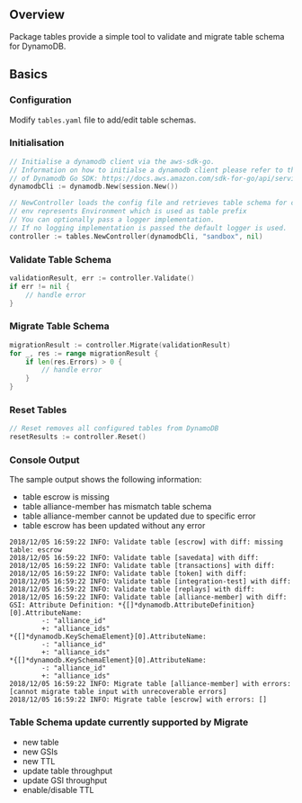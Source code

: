 ## Overview
Package tables provide a simple tool to validate and migrate table schema for DynamoDB.

## Basics
### Configuration
Modify `tables.yaml` file to add/edit table schemas.

### Initialisation
```go
// Initialise a dynamodb client via the aws-sdk-go.
// Information on how to initialse a dynamodb client please refer to the offcial documentation 
// of Dynamodb Go SDK: https://docs.aws.amazon.com/sdk-for-go/api/service/dynamodb/
dynamodbCli := dynamodb.New(session.New())

// NewController loads the config file and retrieves table schema for comparison.
// env represents Environment which is used as table prefix
// You can optionally pass a logger implementation.
// If no logging implementation is passed the default logger is used.
controller := tables.NewController(dynamodbCli, "sandbox", nil)
```

### Validate Table Schema
```go
validationResult, err := controller.Validate()
if err != nil {
	// handle error
}
```

### Migrate Table Schema
```go
migrationResult := controller.Migrate(validationResult)
for _, res := range migrationResult {
	if len(res.Errors) > 0 {
		// handle error
	}
}
```

### Reset Tables
```go
// Reset removes all configured tables from DynamoDB
resetResults := controller.Reset()
```

### Console Output
The sample output shows the following information:
- table escrow is missing
- table alliance-member has mismatch table schema
- table alliance-member cannot be updated due to specific error
- table escrow has been updated without any error
```
2018/12/05 16:59:22 INFO: Validate table [escrow] with diff: missing table: escrow
2018/12/05 16:59:22 INFO: Validate table [savedata] with diff:
2018/12/05 16:59:22 INFO: Validate table [transactions] with diff:
2018/12/05 16:59:22 INFO: Validate table [token] with diff:
2018/12/05 16:59:22 INFO: Validate table [integration-test] with diff:
2018/12/05 16:59:22 INFO: Validate table [replays] with diff:
2018/12/05 16:59:22 INFO: Validate table [alliance-member] with diff: GSI: Attribute Definition: *{[]*dynamodb.AttributeDefinition}[0].AttributeName:
        -: "alliance_id"
        +: "alliance_ids"
*{[]*dynamodb.KeySchemaElement}[0].AttributeName:
        -: "alliance_id"
        +: "alliance_ids"
*{[]*dynamodb.KeySchemaElement}[0].AttributeName:
        -: "alliance_id"
        +: "alliance_ids"
2018/12/05 16:59:22 INFO: Migrate table [alliance-member] with errors: [cannot migrate table input with unrecoverable errors]
2018/12/05 16:59:22 INFO: Migrate table [escrow] with errors: []
```

### Table Schema update currently supported by Migrate
- new table
- new GSIs
- new TTL
- update table throughput
- update GSI throughput
- enable/disable TTL
